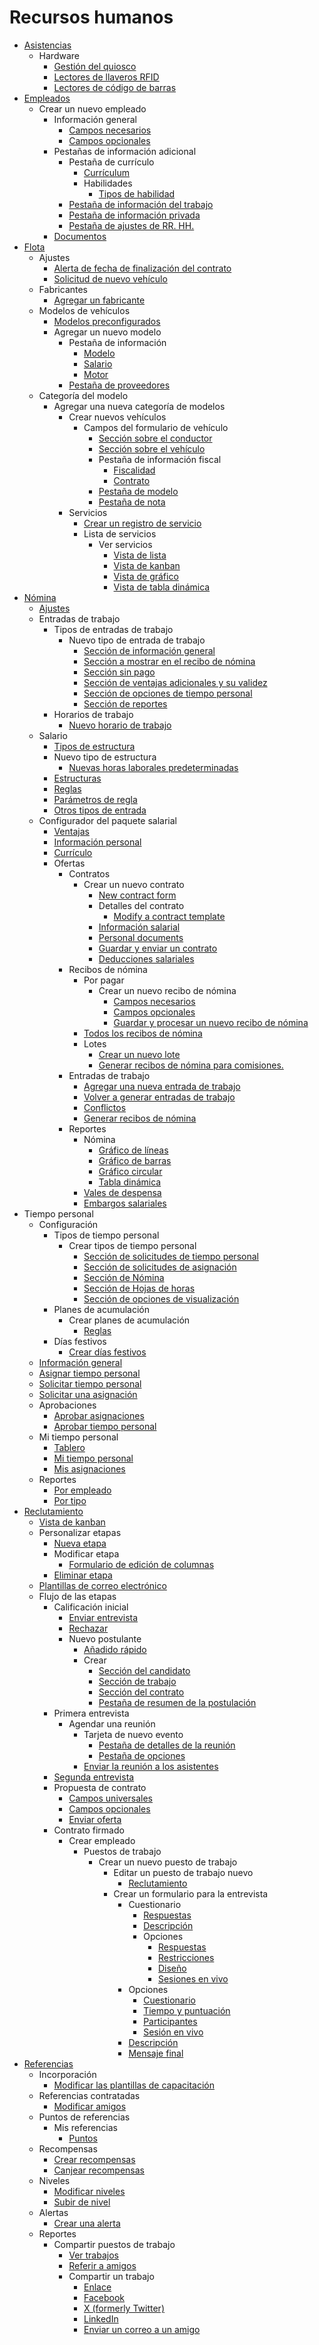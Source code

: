 # Recursos humanos

  * [Asistencias](hr/attendances.html)
    * Hardware
      * [Gestión del quiosco](hr/attendances/hardware.html#kiosk-management)
      * [Lectores de llaveros RFID](hr/attendances/hardware.html#rfid-key-fob-readers)
      * [Lectores de código de barras](hr/attendances/hardware.html#barcode-scanners)
  * [Empleados](hr/employees.html)
    * Crear un nuevo empleado
      * Información general
        * [Campos necesarios](hr/employees/new_employee.html#required-fields)
        * [Campos opcionales](hr/employees/new_employee.html#optional-fields)
      * Pestañas de información adicional
        * Pestaña de currículo
          * [Currículum](hr/employees/new_employee.html#resume)
          * Habilidades
            * [Tipos de habilidad](hr/employees/new_employee.html#skill-types)
        * [Pestaña de información del trabajo](hr/employees/new_employee.html#work-information-tab)
        * [Pestaña de información privada](hr/employees/new_employee.html#private-information-tab)
        * [Pestaña de ajustes de RR. HH.](hr/employees/new_employee.html#hr-settings-tab)
      * [Documentos](hr/employees/new_employee.html#documents)
  * [Flota](hr/fleet.html)
    * Ajustes
      * [Alerta de fecha de finalización del contrato](hr/fleet.html#end-date-contract-alert)
      * [Solicitud de nuevo vehículo](hr/fleet.html#new-vehicle-request)
    * Fabricantes
      * [Agregar un fabricante](hr/fleet.html#add-a-manufacturer)
    * Modelos de vehículos
      * [Modelos preconfigurados](hr/fleet.html#preconfigured-models)
      * Agregar un nuevo modelo
        * Pestaña de información
          * [Modelo](hr/fleet.html#model)
          * [Salario](hr/fleet.html#salary)
          * [Motor](hr/fleet.html#engine)
        * [Pestaña de proveedores](hr/fleet.html#vendors-tab)
    * Categoría del modelo
      * Agregar una nueva categoría de modelos
        * Crear nuevos vehículos
          * Campos del formulario de vehículo
            * [Sección sobre el conductor](hr/fleet/new_vehicle.html#driver-section)
            * [Sección sobre el vehículo](hr/fleet/new_vehicle.html#vehicle-section)
            * Pestaña de información fiscal
              * [Fiscalidad](hr/fleet/new_vehicle.html#fiscality)
              * [Contrato](hr/fleet/new_vehicle.html#contract)
            * [Pestaña de modelo](hr/fleet/new_vehicle.html#model-tab)
            * [Pestaña de nota](hr/fleet/new_vehicle.html#note-tab)
        * Servicios
          * [Crear un registro de servicio](hr/fleet/service.html#create-a-service-record)
          * Lista de servicios
            * Ver servicios
              * [Vista de lista](hr/fleet/service.html#list-view)
              * [Vista de kanban](hr/fleet/service.html#kanban-view)
              * [Vista de gráfico](hr/fleet/service.html#graph-view)
              * [Vista de tabla dinámica](hr/fleet/service.html#pivot-view)
  * [Nómina](hr/payroll.html)
    * [Ajustes](hr/payroll.html#settings)
    * Entradas de trabajo
      * Tipos de entradas de trabajo
        * Nuevo tipo de entrada de trabajo
          * [Sección de información general](hr/payroll.html#general-information-section)
          * [Sección a mostrar en el recibo de nómina](hr/payroll.html#display-in-payslip-section)
          * [Sección sin pago](hr/payroll.html#unpaid-section)
          * [Sección de ventajas adicionales y su validez](hr/payroll.html#valid-for-advantages-section)
          * [Sección de opciones de tiempo personal](hr/payroll.html#time-off-options-section)
          * [Sección de reportes](hr/payroll.html#reporting-section)
      * Horarios de trabajo
        * [Nuevo horario de trabajo](hr/payroll.html#new-working-schedule)
    * Salario
      * [Tipos de estructura](hr/payroll.html#structure-types)
      * Nuevo tipo de estructura
        * [Nuevas horas laborales predeterminadas](hr/payroll.html#new-default-working-hours)
      * [Estructuras](hr/payroll.html#structures)
      * [Reglas](hr/payroll.html#rules)
      * [Parámetros de regla](hr/payroll.html#rule-parameters)
      * [Otros tipos de entrada](hr/payroll.html#other-input-types)
    * Configurador del paquete salarial
      * [Ventajas](hr/payroll.html#advantages)
      * [Información personal](hr/payroll.html#personal-info)
      * [Currículo](hr/payroll.html#resume)
      * Ofertas
        * Contratos
          * Crear un nuevo contrato
            * [New contract form](hr/payroll/contracts.html#new-contract-form)
            * Detalles del contrato
              * [Modify a contract template](hr/payroll/contracts.html#modify-a-contract-template)
            * [Información salarial](hr/payroll/contracts.html#salary-information)
            * [Personal documents](hr/payroll/contracts.html#personal-documents)
            * [Guardar y enviar un contrato](hr/payroll/contracts.html#save-and-send-the-contract)
            * [Deducciones salariales](hr/payroll/contracts.html#salary-attachments)
        * Recibos de nómina
          * Por pagar
            * Crear un nuevo recibo de nómina
              * [Campos necesarios](hr/payroll/payslips.html#required-fields)
              * [Campos opcionales](hr/payroll/payslips.html#optional-fields)
              * [Guardar y procesar un nuevo recibo de nómina](hr/payroll/payslips.html#save-and-process-new-payslip)
          * [Todos los recibos de nómina](hr/payroll/payslips.html#all-payslips)
          * Lotes
            * [Crear un nuevo lote](hr/payroll/payslips.html#create-a-new-batch)
            * [Generar recibos de nómina para comisiones.](hr/payroll/payslips.html#generate-commission-payslips)
        * Entradas de trabajo
          * [Agregar una nueva entrada de trabajo](hr/payroll/work_entries.html#adding-a-new-work-entry)
          * [Volver a generar entradas de trabajo](hr/payroll/work_entries.html#regenerate-work-entries)
          * [Conflictos](hr/payroll/work_entries.html#conflicts)
          * [Generar recibos de nómina](hr/payroll/work_entries.html#generating-payslips)
        * Reportes
          * Nómina
            * [Gráfico de líneas](hr/payroll/reporting.html#line-chart)
            * [Gráfico de barras](hr/payroll/reporting.html#bar-chart)
            * [Gráfico circular](hr/payroll/reporting.html#pie-chart)
            * [Tabla dinámica](hr/payroll/reporting.html#pivot-table)
          * [Vales de despensa](hr/payroll/reporting.html#meal-vouchers)
          * [Embargos salariales](hr/payroll/reporting.html#attachment-of-salary)
  * Tiempo personal
    * Configuración
      * Tipos de tiempo personal
        * Crear tipos de tiempo personal
          * [Sección de solicitudes de tiempo personal](hr/time_off.html#time-off-requests-section)
          * [Sección de solicitudes de asignación](hr/time_off.html#allocation-requests-section)
          * [Sección de Nómina](hr/time_off.html#payroll-section)
          * [Sección de Hojas de horas](hr/time_off.html#timesheets-section)
          * [Sección de opciones de visualización](hr/time_off.html#display-option-section)
      * Planes de acumulación
        * Crear planes de acumulación
          * [Reglas](hr/time_off.html#rules)
      * Días festivos
        * [Crear días festivos](hr/time_off.html#create-public-holiday)
    * [Información general](hr/time_off.html#overview)
    * [Asignar tiempo personal](hr/time_off.html#allocate-time-off)
    * [Solicitar tiempo personal](hr/time_off.html#request-time-off)
    * [Solicitar una asignación](hr/time_off.html#request-allocation)
    * Aprobaciones
      * [Aprobar asignaciones](hr/time_off.html#approve-allocations)
      * [Aprobar tiempo personal](hr/time_off.html#approve-time-off)
    * Mi tiempo personal
      * [Tablero](hr/time_off.html#dashboard)
      * [Mi tiempo personal](hr/time_off.html#id1)
      * [Mis asignaciones](hr/time_off.html#my-allocations)
    * Reportes
      * [Por empleado](hr/time_off.html#by-employee)
      * [Por tipo](hr/time_off.html#by-type)
  * [Reclutamiento](hr/recruitment.html)
    * [Vista de kanban](hr/recruitment.html#kanban-view)
    * Personalizar etapas
      * [Nueva etapa](hr/recruitment.html#new-stage)
      * Modificar etapa
        * [Formulario de edición de columnas](hr/recruitment.html#edit-column-form)
      * [Eliminar etapa](hr/recruitment.html#delete-stage)
    * [Plantillas de correo electrónico](hr/recruitment.html#email-templates)
    * Flujo de las etapas
      * Calificación inicial
        * [Enviar entrevista](hr/recruitment.html#send-interview)
        * [Rechazar](hr/recruitment.html#refuse)
        * Nuevo postulante
          * [Añadido rápido](hr/recruitment.html#quick-add)
          * Crear
            * [Sección del candidato](hr/recruitment.html#applicant-section)
            * [Sección de trabajo](hr/recruitment.html#job-section)
            * [Sección del contrato](hr/recruitment.html#contract-section)
            * [Pestaña de resumen de la postulación](hr/recruitment.html#application-summary-tab)
      * Primera entrevista
        * Agendar una reunión
          * Tarjeta de nuevo evento
            * [Pestaña de detalles de la reunión](hr/recruitment.html#meeting-details-tab)
            * [Pestaña de opciones](hr/recruitment.html#options-tab)
          * [Enviar la reunión a los asistentes](hr/recruitment.html#send-meeting-to-attendees)
      * [Segunda entrevista](hr/recruitment.html#second-interview)
      * Propuesta de contrato
        * [Campos universales](hr/recruitment.html#universal-fields)
        * [Campos opcionales](hr/recruitment.html#optional-fields)
        * [Enviar oferta](hr/recruitment.html#send-offer)
      * Contrato firmado
        * Crear empleado
          * Puestos de trabajo
            * Crear un nuevo puesto de trabajo
              * Editar un puesto de trabajo nuevo
                * [Reclutamiento](hr/recruitment/new_job.html#recruitment)
              * Crear un formulario para la entrevista
                * Cuestionario
                  * [Respuestas](hr/recruitment/new_job.html#answers)
                  * [Descripción](hr/recruitment/new_job.html#description)
                  * Opciones
                    * [Respuestas](hr/recruitment/new_job.html#id1)
                    * [Restricciones](hr/recruitment/new_job.html#constraints)
                    * [Diseño](hr/recruitment/new_job.html#layout)
                    * [Sesiones en vivo](hr/recruitment/new_job.html#live-sessions)
                * Opciones
                  * [Cuestionario](hr/recruitment/new_job.html#id3)
                  * [Tiempo y puntuación](hr/recruitment/new_job.html#time-scoring)
                  * [Participantes](hr/recruitment/new_job.html#participants)
                  * [Sesión en vivo](hr/recruitment/new_job.html#live-session)
                * [Descripción](hr/recruitment/new_job.html#id4)
                * [Mensaje final](hr/recruitment/new_job.html#end-message)
  * [Referencias](hr/referrals.html)
    * Incorporación
      * [Modificar las plantillas de capacitación](hr/referrals.html#modifying-onboarding-slides)
    * Referencias contratadas
      * [Modificar amigos](hr/referrals.html#modify-friends)
    * Puntos de referencias
      * Mis referencias
        * [Puntos](hr/referrals.html#points)
    * Recompensas
      * [Crear recompensas](hr/referrals.html#create-rewards)
      * [Canjear recompensas](hr/referrals.html#redeem-rewards)
    * Niveles
      * [Modificar niveles](hr/referrals.html#modify-levels)
      * [Subir de nivel](hr/referrals.html#level-up)
    * Alertas
      * [Crear una alerta](hr/referrals.html#create-an-alert)
    * Reportes
      * Compartir puestos de trabajo
        * [Ver trabajos](hr/referrals/share_jobs.html#view-jobs)
        * [Referir a amigos](hr/referrals/share_jobs.html#refer-friends)
        * Compartir un trabajo
          * [Enlace](hr/referrals/share_jobs.html#link)
          * [Facebook](hr/referrals/share_jobs.html#facebook)
          * [X (formerly Twitter)](hr/referrals/share_jobs.html#x-formerly-twitter)
          * [LinkedIn](hr/referrals/share_jobs.html#linkedin)
          * [Enviar un correo a un amigo](hr/referrals/share_jobs.html#email-a-friend)

